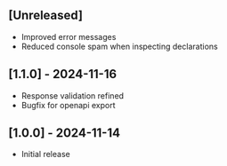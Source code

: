## [Unreleased]

- Improved error messages
- Reduced console spam when inspecting declarations

## [1.1.0] - 2024-11-16

- Response validation refined
- Bugfix for openapi export

## [1.0.0] - 2024-11-14

- Initial release
